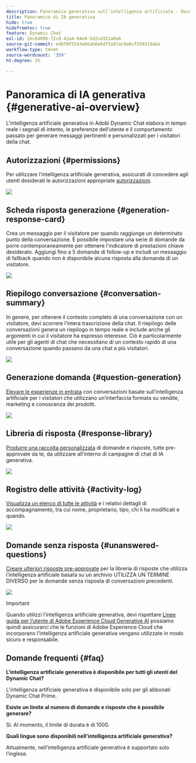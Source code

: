 ```yaml
---
description: Panoramica generativa sull’intelligenza artificiale - Documenti Marketo - Documentazione del prodotto
title: Panoramica di IA generativa
hide: true
hidefromtoc: true
feature: Dynamic Chat
exl-id: 2ec6409b-f2c8-42a4-94e0-5d2cd331a0a6
source-git-commit: ed8f0f5543e66ab6e6df5a97ac9a6cf55931daba
workflow-type: tm+mt
source-wordcount: '359'
ht-degree: 3%

---
```


# Panoramica di IA generativa {#generative-ai-overview}

L’intelligenza artificiale generativa in Adobi Dynamic Chat elabora in tempo reale i segnali di intento, le preferenze dell’utente e il comportamento passato per generare messaggi pertinenti e personalizzati per i visitatori della chat.

## Autorizzazioni {#permissions}

Per utilizzare l’intelligenza artificiale generativa, assicurati di concedere agli utenti desiderati le autorizzazioni appropriate [autorizzazioni](/help/marketo/product-docs/demand-generation/dynamic-chat/setup-and-configuration/permissions.md).

![](assets/generative-ai-overview-1.png)

## Scheda risposta generazione {#generation-response-card}

Crea un messaggio per il visitatore per quando raggiunge un determinato punto della conversazione. È possibile impostare una serie di domande da porre contemporaneamente per ottenere l&#39;indicatore di prestazioni chiave desiderato. Aggiungi fino a 5 domande di follow-up e includi un messaggio di fallback quando non è disponibile alcuna risposta alla domanda di un visitatore.

![](assets/generative-ai-overview-2.png)

## Riepilogo conversazione {#conversation-summary}

In genere, per ottenere il contesto completo di una conversazione con un visitatore, devi scorrere l’intera trascrizione della chat. Il riepilogo delle conversazioni genera un riepilogo in tempo reale e include anche gli argomenti in cui il visitatore ha espresso interesse. Ciò è particolarmente utile per gli agenti di chat che necessitano di un contesto rapido di una conversazione quando passano da una chat a più visitatori.

![](assets/generative-ai-overview-3.png)

## Generazione domanda {#question-generation}

[Elevare le esperienze in entrata](/help/marketo/product-docs/demand-generation/dynamic-chat/generative-ai/question-generation.md) con conversazioni basate sull’intelligenza artificiale per i visitatori che utilizzano un’interfaccia formata su vendite, marketing e conoscenza dei prodotti.

![](assets/generative-ai-overview-4.png)

## Libreria di risposta {#response-library}

[Produrre una raccolta personalizzata](/help/marketo/product-docs/demand-generation/dynamic-chat/generative-ai/response-library.md) di domande e risposte, tutte pre-approvate da te, da utilizzare all’interno di campagne di chat di IA generativa.

![](assets/generative-ai-overview-5.png)

## Registro delle attività {#activity-log}

[Visualizza un elenco di tutte le attività](/help/marketo/product-docs/demand-generation/dynamic-chat/generative-ai/activity-log.md) e i relativi dettagli di accompagnamento, tra cui nome, proprietario, tipo, chi li ha modificati e quando.

![](assets/generative-ai-overview-6.png)

## Domande senza risposta {#unanswered-questions}

[Creare ulteriori risposte pre-approvate](/help/marketo/product-docs/demand-generation/dynamic-chat/generative-ai/unanswered-questions.md) per la libreria di risposte che utilizza l’intelligenza artificiale basata su un archivio UTILIZZA UN TERMINE DIVERSO per le domande senza risposta di conversazioni precedenti.

![](assets/generative-ai-overview-7.png)

>[!IMPORTANT]
>
>Quando utilizzi l’intelligenza artificiale generativa, devi rispettare [Linee guida per l’utente di Adobe Experience Cloud Generative AI](https://www.adobe.com/legal/licenses-terms/adobe-dx-gen-ai-user-guidelines.html) possiamo quindi assicurarci che le funzioni di Adobe Experience Cloud che incorporano l’intelligenza artificiale generativa vengano utilizzate in modo sicuro e responsabile.

## Domande frequenti {#faq}

**L’intelligenza artificiale generativa è disponibile per tutti gli utenti del Dynamic Chat?**

L’intelligenza artificiale generativa è disponibile solo per gli abbonati Dynamic Chat Prime.

**Esiste un limite al numero di domande e risposte che è possibile generare?**

Sì. Al momento, il limite di durata è di 1000.

**Quali lingue sono disponibili nell’intelligenza artificiale generativa?**

Attualmente, nell’intelligenza artificiale generativa è supportato solo l’inglese.
